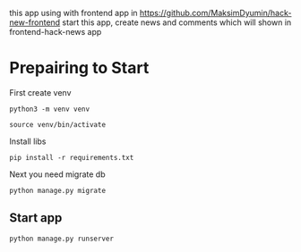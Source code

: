this app using with frontend app in https://github.com/MaksimDyumin/hack-new-frontend
start this app, create news and comments which will shown in frontend-hack-news app

# Prepairing to Start

First create venv

```python3 -m venv venv```

```source venv/bin/activate```

Install libs

```pip install -r requirements.txt```

Next you need migrate db

```python manage.py migrate```

## Start app

```python manage.py runserver```

